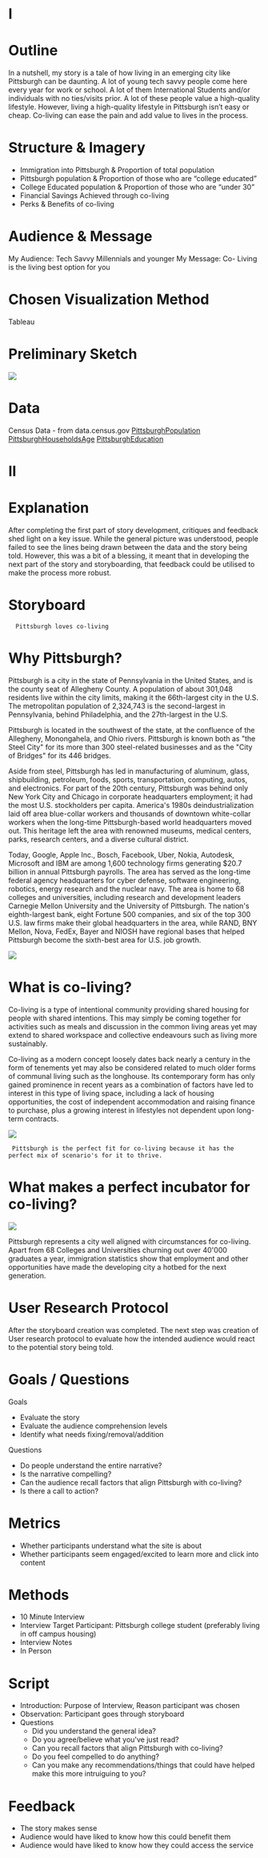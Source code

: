 # I

# Outline
In a nutshell, my story is a tale of how living in an emerging city like Pittsburgh can be daunting. A lot of young tech savvy people come here every year for work or school. A lot of them International Students and/or individuals with no ties/visits prior. A lot of these people value a high-quality lifestyle. However, living a high-quality lifestyle in Pittsburgh isn’t easy or cheap. Co-living can ease the pain and add value to lives in the process. 

# Structure & Imagery
-	Immigration into Pittsburgh & Proportion of total population
-	Pittsburgh population & Proportion of those who are “college educated”
-	College Educated population & Proportion of those who are “under 30”
-	Financial Savings Achieved through co-living
-	Perks & Benefits of co-living

# Audience & Message
My Audience: Tech Savvy Millennials and younger
My Message: Co- Living is the living best option for you

# Chosen Visualization Method
Tableau

# Preliminary Sketch
![](/IMG_7793.JPG)

# Data
Census Data - from data.census.gov
[PittsburghPopulation](https://data.census.gov/cedsci/table?q=Pittsburgh%20city,%20Allegheny%20County,%20Pennsylvania&g=0600000US4200361000&hidePreview=false&table=B01003&tid=ACSDT5Y2017.B01003&syear=2020&vintage=2018&layer=countysubdivision&cid=DP05_0001E&lastDisplayedRow=0&mode=)
[PittsburghHouseholdsAge](https://data.census.gov/cedsci/table?q=Pittsburgh%20city,%20Allegheny%20County,%20Pennsylvania&g=0600000US4200361000&hidePreview=false&table=S1101&tid=ACSST5Y2017.S1101&syear=2020&vintage=2018&layer=countysubdivision&cid=DP05_0001E&lastDisplayedRow=25&mode=)
[PittsburghEducation](https://data.census.gov/cedsci/table?q=Pittsburgh%20city,%20Allegheny%20County,%20Pennsylvania&g=0600000US4200361000&hidePreview=false&table=S1501&tid=ACSST5Y2017.S1501&syear=2020&vintage=2018&layer=countysubdivision&cid=DP05_0001E&lastDisplayedRow=25&mode=)


# II
# Explanation
After completing the first part of story development, critiques and feedback shed light on a key issue. While the general picture was understood, people failed to see the lines being drawn between the data and the story being told. However, this was a bit of a blessing, it meant that in developing the next part of the story and storyboarding, that feedback could be utilised to make the process more robust. 

# Storyboard

      Pittsburgh loves co-living
      
# Why Pittsburgh?

Pittsburgh is a city in the state of Pennsylvania in the United States, and is the county seat of Allegheny County. A population of about 301,048 residents live within the city limits, making it the 66th-largest city in the U.S. The metropolitan population of 2,324,743 is the second-largest in Pennsylvania, behind Philadelphia, and the 27th-largest in the U.S.

Pittsburgh is located in the southwest of the state, at the confluence of the Allegheny, Monongahela, and Ohio rivers. Pittsburgh is known both as "the Steel City" for its more than 300 steel-related businesses and as the "City of Bridges" for its 446 bridges. 

Aside from steel, Pittsburgh has led in manufacturing of aluminum, glass, shipbuilding, petroleum, foods, sports, transportation, computing, autos, and electronics. For part of the 20th century, Pittsburgh was behind only New York City and Chicago in corporate headquarters employment; it had the most U.S. stockholders per capita. America's 1980s deindustrialization laid off area blue-collar workers and thousands of downtown white-collar workers when the long-time Pittsburgh-based world headquarters moved out. This heritage left the area with renowned museums, medical centers, parks, research centers, and a diverse cultural district. 

Today, Google, Apple Inc., Bosch, Facebook, Uber, Nokia, Autodesk, Microsoft and IBM are among 1,600 technology firms generating $20.7 billion in annual Pittsburgh payrolls. The area has served as the long-time federal agency headquarters for cyber defense, software engineering, robotics, energy research and the nuclear navy. The area is home to 68 colleges and universities, including research and development leaders Carnegie Mellon University and the University of Pittsburgh. The nation's eighth-largest bank, eight Fortune 500 companies, and six of the top 300 U.S. law firms make their global headquarters in the area, while RAND, BNY Mellon, Nova, FedEx, Bayer and NIOSH have regional bases that helped Pittsburgh become the sixth-best area for U.S. job growth.

![](/Pittsburgh.png)

# What is co-living?

Co-living is a type of intentional community providing shared housing for people with shared intentions. This may simply be coming together for activities such as meals and discussion in the common living areas yet may extend to shared workspace and collective endeavours such as living more sustainably.

Co-living as a modern concept loosely dates back nearly a century in the form of tenements yet may also be considered related to much older forms of communal living such as the longhouse. Its contemporary form has only gained prominence in recent years as a combination of factors have led to interest in this type of living space, including a lack of housing opportunities, the cost of independent accommodation and raising finance to purchase, plus a growing interest in lifestyles not dependent upon long-term contracts.

![](/Colive.png)


     Pittsburgh is the perfect fit for co-living because it has the perfect mix of scenario's for it to thrive.
     
# What makes a perfect incubator for co-living?
![](/PittCo.png)

Pittsburgh represents a city well aligned with circumstances for co-living. Apart from 68 Colleges and Universities churning out over 40'000 graduates a year, immigration statistics show that employment and other opportunities have made the developing city a hotbed for the next generation.



# User Research Protocol
After the storyboard creation was completed. The next step was creation of User research protocol to evaluate how the intended audience would react to the potential story being told.

# Goals / Questions
Goals
- Evaluate the story
- Evaluate the audience comprehension levels
- Identify what needs fixing/removal/addition

Questions
- Do people understand the entire narrative?
- Is the narrative compelling?
- Can the audience recall factors that align Pittsburgh with co-living?
- Is there a call to action?

# Metrics
- Whether participants understand what the site is about
- Whether participants seem engaged/excited to learn more and click into content

# Methods
- 10 Minute Interview
- Interview Target Participant: Pittsburgh college student (preferably living in off campus housing)
- Interview Notes
- In Person

# Script
- Introduction: Purpose of Interview, Reason participant was chosen
- Observation: Participant goes through storyboard
- Questions
   - Did you understand the general idea?
   - Do you agree/believe what you've just read?
   - Can you recall factors that align Pittsburgh with co-living?
   - Do you feel compelled to do anything?
   - Can you make any recommendations/things that could have helped make this more intruiguing to you?

# Feedback
- The story makes sense
- Audience would have liked to know how this could benefit them
- Audience would have liked to know how they could access the service 





